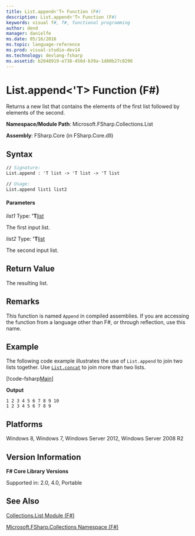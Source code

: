 ```yaml
---
title: List.append<'T> Function (F#)
description: List.append<'T> Function (F#)
keywords: visual f#, f#, functional programming
author: dend
manager: danielfe
ms.date: 05/16/2016
ms.topic: language-reference
ms.prod: visual-studio-dev14
ms.technology: devlang-fsharp
ms.assetid: b2048919-e738-456d-b39a-1d80b27c0296 
---
```


# List.append<'T> Function (F#)

Returns a new list that contains the elements of the first list followed by elements of the second.

**Namespace/Module Path**: Microsoft.FSharp.Collections.List

**Assembly**: FSharp.Core (in FSharp.Core.dll)


## Syntax

```fsharp
// Signature:
List.append : 'T list -> 'T list -> 'T list

// Usage:
List.append list1 list2
```

#### Parameters
*list1*
Type: **'T**[list](https://msdn.microsoft.com/library/c627b668-477b-4409-91ed-06d7f1b3e4a7)


The first input list.


*list2*
Type: **'T**[list](https://msdn.microsoft.com/library/c627b668-477b-4409-91ed-06d7f1b3e4a7)


The second input list.

## Return Value

The resulting list.

## Remarks
This function is named `Append` in compiled assemblies. If you are accessing the function from a language other than F#, or through reflection, use this name.

## Example

The following code example illustrates the use of `List.append` to join two lists together. Use [`List.concat`](https://msdn.microsoft.com/library/c5afd433-8764-4ea8-a6a8-937fb4d77c4c) to join more than two lists.

[!code-fsharp[Main](~samples/snippets/fsharp/lists/snippet26.fs)]

**Output**

```
1 2 3 4 5 6 7 8 9 10
1 2 3 4 5 6 7 8 9
```

## Platforms
Windows 8, Windows 7, Windows Server 2012, Windows Server 2008 R2


## Version Information
**F# Core Library Versions**

Supported in: 2.0, 4.0, Portable

## See Also
[Collections.List Module &#40;F&#35;&#41;](Collections.List-Module-%5BFSharp%5D.md)

[Microsoft.FSharp.Collections Namespace &#40;F&#35;&#41;](Microsoft.FSharp.Collections-Namespace-%5BFSharp%5D.md)